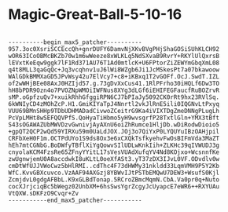 # Magic-Great-Ball-5-10-16

<pre><code>
----------begin_max5_patcher----------
957.3oc0XsriSCCEccQh+gnrDUFY6DamvNjXKvBVgPHjShaGOSiSUhKLCH92
wOR63ICoOBMcBKZb70w1m6wWeeze8xWLKLq5NdSXvaB9RvrY+RKYlUlQxrsB
lEVxtKeEqw9ggk7lF1Rd371AU76T1Ad0mtlcK+U6FPtorZiZEWYmGbqXmL08
q4t8MLL3qaGqQc+Jq3vcqhnv1uJ6lWi8WZgb6Ji1JcMSkesPt7a07bkawoow
WAlGDkBMMXaGD5JPvWsy42u7ElVcy7+c8+iKBxq1T2vGOFf.OcJ.SwdT.IZL
of2wWHjBEe08AxJ0HZIjd57.g.73gDvXxCus41.1RlPFrho30iHQLf6Dw3TO
hH8bPDR9Ozn4o7PVOZNpWMOiIWFNus8XYg3dLGf6iEHIFEGFaucfRuBOZrvR
sMP.oGpfzuQv7+xuikRhhGfggiRPN6CJ7bPIaJy5092CK0rRt9hx23RVlSq.
6kWNIyCD4zMOhZcP.H1.GmiKIYaTpJ4Nnrtl2vkJlRnE5ili0IQGNvLtPxyq
VUU69BMnSHHp9TDbUDHMADadCivwoZCeitrG9Ka4iVIXTDgZmeDNNgPLugLh
PcVpLMHt8wSEFQQVPfS.QoHyaTiHbmo5yH9wvsgrfP28TxtlGln+YMX3tBft
S43sOGAWAZUbMWVDzvGwnivjAyAXnU6oiZhRumce1HljDb.wDiRodwDioio5
+gpQT2QCP2wQd59YIRXu59m0UaLdJOX.JOj3o7QiYxP0LYQUYuIBzOAHjpil
CRFbXeH0F1m.OCTPdUYo1S9ds8Ox3e6xCXQkTsfkyehvFwOsBIFmVda3MaZT
hEh7mtCGNbG.BoDWfyTBflXiYgQowvSIlUDLwKnkIih+ZLKHc39qIVWUDJ3g
cnyolaKCM4FzsRe65ZFnyYYitL17sVesVUAdXufqYV4Nd8KOjxo+WcsnnfKe
zwUgnwjemU0A8accdwkI8uKLtL0oeXfASt3.yT37zDX3IJvL0VF.ODvdlv0w
cmDtWfUJJVWoCwz5bHlRMI..cdThc4F73dHWMy31nkldd33LqmVMH9P5Y2Kb
WfC.KvvGBXcuvco.VzAAF94AXGzj8YBWvIJtPSTbEMQwU7DEW3+WsufS0Kjl
ZcmjdvL0gdgAFBbL.K9xGLBdTonap.5RCroZBmcMqmN.CbA.Va0pr0q+Nuto
cocXJrjciqBc5bWegz02UnbXM+6hsSwsYgrZcgyJcUyapcE7eWR6++RXYUAu
VtQXW.sDKFzO9Cvqr+Zv
-----------end_max5_patcher-----------
</code></pre>
